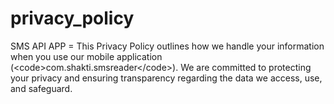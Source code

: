 # privacy_policy
SMS API APP =  This Privacy Policy outlines how we handle your information when you use our mobile application (&lt;code>com.shakti.smsreader&lt;/code>). We are committed to protecting your privacy and ensuring transparency regarding the data we access, use, and safeguard.
